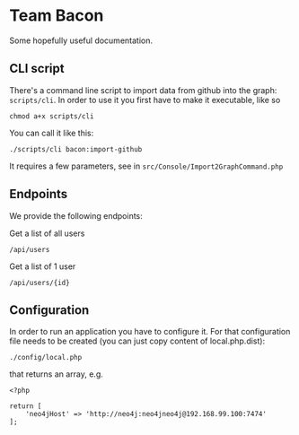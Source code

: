 # Team Bacon

Some hopefully useful documentation.

## CLI script 
There's a command line script to import data from github into the graph: `scripts/cli`.
In order to use it you first have to make it executable, like so
    
    chmod a+x scripts/cli

You can call it like this: 

    ./scripts/cli bacon:import-github

It requires a few parameters, see in `src/Console/Import2GraphCommand.php`

## Endpoints

We provide the following endpoints:

Get a list of all users

    /api/users

Get a list of 1 user

    /api/users/{id}

## Configuration
In order to run an application you have to configure it. For that configuration file needs to be created (you can just copy content of local.php.dist):

    ./config/local.php
    
that returns an array, e.g.

    <?php
    
    return [
        'neo4jHost' => 'http://neo4j:neo4jneo4j@192.168.99.100:7474'
    ];

